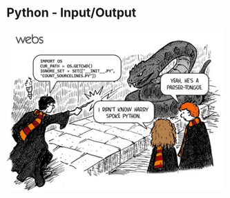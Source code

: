 # Python - Input/Output
![](https://raw.githubusercontent.com/thecoducer/python_programs/master/Images/python-harry-potter.jpg)
